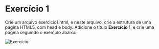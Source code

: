 # Exercício 1

Crie um arquivo exercicio1.html, e neste arquivo, crie a estrutura de uma página HTML5, com head e body. Adicione o título **Exercício 1**, e crie uma página seguindo o exemplo abaixo:

![Exercício](./assets/exercicio1.png)


